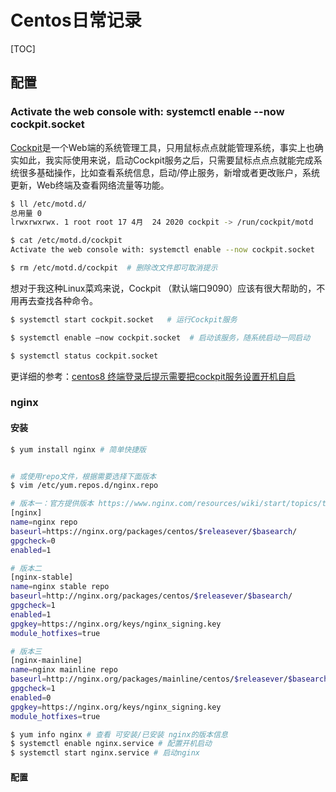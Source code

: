 # Centos日常记录

[TOC]

## 配置

### Activate the web console with: systemctl enable --now cockpit.socket

[Cockpit](https://github.com/cockpit-project/cockpit)是一个Web端的系统管理工具，只用鼠标点点就能管理系统，事实上也确实如此，我实际使用来说，启动Cockpit服务之后，只需要鼠标点点点就能完成系统很多基础操作，比如查看系统信息，启动/停止服务，新增或者更改账户，系统更新，Web终端及查看网络流量等功能。

```bash
$ ll /etc/motd.d/
总用量 0
lrwxrwxrwx. 1 root root 17 4月  24 2020 cockpit -> /run/cockpit/motd

$ cat /etc/motd.d/cockpit
Activate the web console with: systemctl enable --now cockpit.socket

$ rm /etc/motd.d/cockpit  # 删除改文件即可取消提示
```

想对于我这种Linux菜鸡来说，Cockpit （默认端口9090）应该有很大帮助的，不用再去查找各种命令。

```bash
$ systemctl start cockpit.socket   # 运行Cockpit服务

$ systemctl enable –now cockpit.socket  # 启动该服务，随系统启动一同启动

$ systemctl status cockpit.socket
```

更详细的参考：[centos8 终端登录后提示需要把cockpit服务设置开机自启](https://zhuanlan.zhihu.com/p/113270502)

### nginx

#### 安装

```bash
$ yum install nginx # 简单快捷版


# 或使用repo文件，根据需要选择下面版本
$ vim /etc/yum.repos.d/nginx.repo

# 版本一：官方提供版本 https://www.nginx.com/resources/wiki/start/topics/tutorials/install
[nginx]
name=nginx repo
baseurl=https://nginx.org/packages/centos/$releasever/$basearch/
gpgcheck=0
enabled=1

# 版本二
[nginx-stable]
name=nginx stable repo
baseurl=http://nginx.org/packages/centos/$releasever/$basearch/
gpgcheck=1
enabled=1
gpgkey=https://nginx.org/keys/nginx_signing.key
module_hotfixes=true

# 版本三
[nginx-mainline]
name=nginx mainline repo
baseurl=http://nginx.org/packages/mainline/centos/$releasever/$basearch/
gpgcheck=1
enabled=0
gpgkey=https://nginx.org/keys/nginx_signing.key
module_hotfixes=true

$ yum info nginx # 查看 可安装/已安装 nginx的版本信息
$ systemctl enable nginx.service # 配置开机启动
$ systemctl start nginx.service # 启动nginx
```



#### 配置